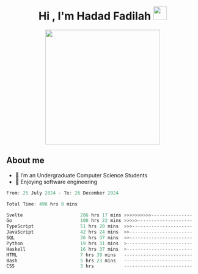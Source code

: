 <h1 align="center">Hi , I'm Hadad Fadilah <img src="https://media.giphy.com/media/hvRJCLFzcasrR4ia7z/giphy.gif" width="35"></h1>

<p align="center">
<img src="https://media.tenor.com/78dNivDemDAAAAAi/speech-bubble-venti.gif" width="300"/>    
</p>


##  About me
- 🔭 I’m an Undergraduate Computer Science Students
- 🌱 Enjoying software engineering

<!--START_SECTION:waka-->

```go
From: 25 July 2024 - To: 26 December 2024

Total Time: 498 hrs 8 mins

Svelte                     206 hrs 17 mins >>>>>>>>>>---------------   41.23 %
Go                         100 hrs 22 mins >>>>>--------------------   20.06 %
TypeScript                 51 hrs 20 mins  >>>----------------------   10.26 %
JavaScript                 42 hrs 24 mins  >>-----------------------   08.48 %
SQL                        36 hrs 37 mins  >>-----------------------   07.32 %
Python                     19 hrs 31 mins  >------------------------   03.90 %
Haskell                    16 hrs 37 mins  >------------------------   03.32 %
HTML                       7 hrs 39 mins   -------------------------   01.53 %
Bash                       5 hrs 23 mins   -------------------------   01.08 %
CSS                        3 hrs           -------------------------   00.60 %
```

<!--END_SECTION:waka-->




<!--
**Fadil-Tao/Fadil-Tao** is a ✨ _special_ ✨ repository because its `README.md` (this file) appears on your GitHub profile.


